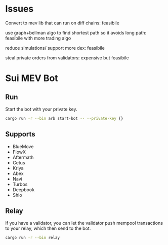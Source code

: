 # Issues 

Convert to mev lib that can run on diff chains: feasibile

use graph+bellman algo to find shortest path so it avoids long path: feasibile with more trading algo

reduce simulations/ support more dex: feasibile

steal private orders from validators: expensive but feasibile


# Sui MEV Bot


## Run 
Start the bot with your private key.

```bash
cargo run -r --bin arb start-bot -- --private-key {}
```

## Supports

- BlueMove
- FlowX
- Aftermath
- Cetus 
- Kriya
- Abex
- Navi
- Turbos
- Deepbook
- Shio

## Relay
If you have a validator, you can let the validator push mempool transactions to your relay, which then send to the bot.

```bash
cargo run -r --bin relay
```
